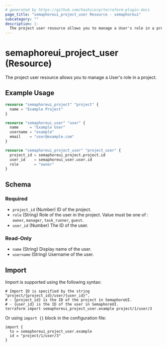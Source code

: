 ```yaml
---
# generated by https://github.com/hashicorp/terraform-plugin-docs
page_title: "semaphoreui_project_user Resource - semaphoreui"
subcategory: ""
description: |-
  The project user resource allows you to manage a User's role in a project.
---
```


# semaphoreui_project_user (Resource)

The project user resource allows you to manage a User's role in a project.

## Example Usage

```terraform
resource "semaphoreui_project" "project" {
  name = "Example Project"
}

resource "semaphoreui_user" "user" {
  name     = "Example User"
  username = "example"
  email    = "user@example.com"
}

resource "semaphoreui_project_user" "project_user" {
  project_id = semaphoreui_project.project.id
  user_id    = semaphoreui_user.user.id
  role       = "owner"
}
```

<!-- schema generated by tfplugindocs -->
## Schema

### Required

- `project_id` (Number) ID of the project.
- `role` (String) Role of the user in the project. Value must be one of : `owner`, `manager`, `task_runner`, `guest`.
- `user_id` (Number) The ID of the user.

### Read-Only

- `name` (String) Display name of the user.
- `username` (String) Username of the user.

## Import

Import is supported using the following syntax:

```shell
# Import ID is specified by the string "project/{project_id}/user/{user_id}".
# - {project_id} is the ID of the project in SemaphoreUI.
# - {user_id} is the ID of the user in SemaphoreUI.
terraform import semaphoreui_project_user.example project/1/user/3
```
Or using `import {}` block in the configuration file:
```hcl
import {
  to = semaphoreui_project_user.example
  id = "project/1/user/3"
}
```
